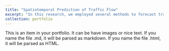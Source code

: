 ```yaml
---
title: "Spatiotemporal Prediction of Traffic Flow"
excerpt: "In this research, we employed several methods to forecast traffic flow. ARIMA and Wavelet-LSTM are used to describe temporal dependence. STARMA and CNN-LSTM are used to describe spatial-temporal dependence.<br/> <a href='https://github.com/peng1wang/Multiple-Profile-Comparison'> <img src='http://peng1wang.github.io/images/performance.png'>"
collection: portfolio
---
```


This is an item in your portfolio. It can be have images or nice text. If you name the file .md, it will be parsed as markdown. If you name the file .html, it will be parsed as HTML. 
